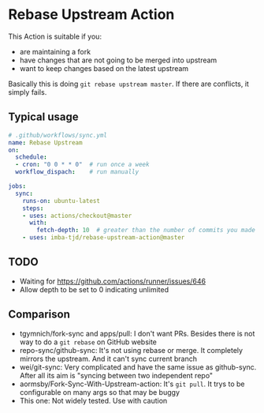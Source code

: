# Rebase Upstream Action

This Action is suitable if you:

* are maintaining a fork
* have changes that are not going to be merged into upstream
* want to keep changes based on the latest upstream

Basically this is doing `git rebase upstream master`. If there are conflicts, it simply fails.

## Typical usage

```yml
# .github/workflows/sync.yml
name: Rebase Upstream
on:
  schedule:
  - cron: "0 0 * * 0"  # run once a week
  workflow_dispach:    # run manually

jobs:
  sync:
    runs-on: ubuntu-latest
    steps:
    - uses: actions/checkout@master
      with:
        fetch-depth: 10  # greater than the number of commits you made
    - uses: imba-tjd/rebase-upstream-action@master
```

## TODO

* Waiting for https://github.com/actions/runner/issues/646
* Allow depth to be set to 0 indicating unlimited

## Comparison

* tgymnich/fork-sync and apps/pull: I don't want PRs. Besides there is not way to do a `git rebase` on GitHub website
* repo-sync/github-sync: It's not using rebase or merge. It completely mirrors the upstream. And it can't sync current branch
* wei/git-sync: Very complicated and have the same issue as github-sync. After all its aim is "syncing between two independent repo"
* aormsby/Fork-Sync-With-Upstream-action: It's `git pull`. It trys to be configurable on many args so that may be buggy
* This one: Not widely tested. Use with caution
